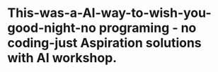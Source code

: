 # This-was-a-AI-way-to-wish-you-good-night-no programing - no coding-just Aspiration solutions with AI workshop.
